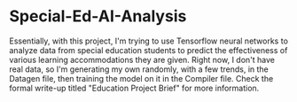 # Special-Ed-AI-Analysis

Essentially, with this project, I'm trying to use Tensorflow neural networks to analyze data from special education students to predict the effectiveness of various learning accommodations they are given. 
Right now, I don't have real data, so I'm generating my own randomly, with a few trends, in the Datagen file, then training the model on it in the Compiler file.
Check the formal write-up titled "Education Project Brief" for more information.
